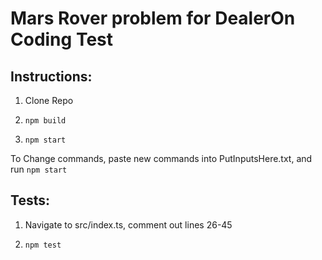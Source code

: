# Mars Rover problem for DealerOn Coding Test

## Instructions:

1. Clone Repo

2. `npm build`

3. `npm start`

To Change commands, paste new commands into PutInputsHere.txt, and run `npm start`

## Tests:
1. Navigate to src/index.ts, comment out lines 26-45

2. `npm test`
